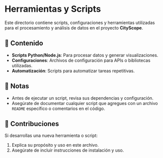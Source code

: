 # Herramientas y Scripts

Este directorio contiene scripts, configuraciones y herramientas utilizadas para el procesamiento y análisis de datos en el proyecto **CityScope**.

## 📂 Contenido
- **Scripts Python/Node.js**: Para procesar datos y generar visualizaciones.
- **Configuraciones**: Archivos de configuración para APIs o bibliotecas utilizadas.
- **Automatización**: Scripts para automatizar tareas repetitivas.

## 🚧 Notas
- Antes de ejecutar un script, revisa sus dependencias y configuración.
- Asegúrate de documentar cualquier script que agregues con un archivo `README` específico o comentarios en el código.

## 🌟 Contribuciones
Si desarrollas una nueva herramienta o script:
1. Explica su propósito y uso en este archivo.
2. Asegúrate de incluir instrucciones de instalación y uso.
